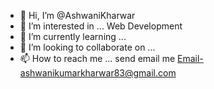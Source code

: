 - 👋 Hi, I’m @AshwaniKharwar
- 👀 I’m interested in ... Web Development 
- 🌱 I’m currently learning ...
- 💞️ I’m looking to collaborate on ...
- 📫 How to reach me ... send email me Email-ashwanikumarkharwar83@gmail.com

<!---
Ashwin754/Ashwin754 is a ✨ special ✨ repository because its `README.md` (this file) appears on your GitHub profile.
You can click the Preview link to take a look at your changes.
--->

